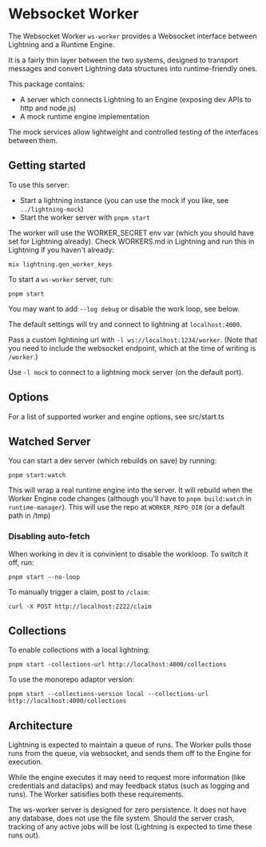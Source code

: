 # Websocket Worker

The Websocket Worker `ws-worker` provides a Websocket interface between Lightning and a Runtime Engine.

It is a fairly thin layer between the two systems, designed to transport messages and convert Lightning data structures into runtime-friendly ones.

This package contains:

- A server which connects Lightning to an Engine (exposing dev APIs to http and node.js)
- A mock runtime engine implementation

The mock services allow lightweight and controlled testing of the interfaces between them.

## Getting started

To use this server:

- Start a lightning instance (you can use the mock if you like, see `../lightning-mock`)
- Start the worker server with `pnpm start`

The worker will use the WORKER_SECRET env var (which you should have set for Lightning already). Check WORKERS.md in Lightning and run this in Lightning if you haven't already:

```
mix lightning.gen_worker_keys
```

To start a `ws-worker` server, run:

```
pnpm start
```

You may want to add `--log debug` or disable the work loop, see below.

The default settings will try and connect to lightning at `localhost:4000`.

Pass a custom lightining url with `-l ws://localhost:1234/worker`. (Note that you need to include the websocket endpoint, which at the time of writing is `/worker`.)

Use `-l mock` to connect to a lightning mock server (on the default port).

## Options

For a list of supported worker and engine options, see src/start.ts

## Watched Server

You can start a dev server (which rebuilds on save) by running:

```
pnpm start:watch
```

This will wrap a real runtime engine into the server. It will rebuild when the Worker Engine code changes (although you'll have to `pnpm build:watch` in `runtime-manager`). This will use the repo at `WORKER_REPO_DIR` (or a default path in /tmp)

### Disabling auto-fetch

When working in dev it is convinient to disable the workloop. To switch it off, run:

```
pnpm start --no-loop
```

To manually trigger a claim, post to `/claim`:

```
curl -X POST http://localhost:2222/claim
```

## Collections

To enable collections with a local lightning:

```
pnpm start -collections-url http://localhost:4000/collections
```

To use the monorepo adaptor version:

```
pnpm start --collections-version local --collections-url http://localhost:4000/collections
```

## Architecture

Lightning is expected to maintain a queue of runs. The Worker pulls those runs from the queue, via websocket, and sends them off to the Engine for execution.

While the engine executes it may need to request more information (like credentials and dataclips) and may feedback status (such as logging and runs). The Worker satisifies both these requirements.

The ws-worker server is designed for zero persistence. It does not have any database, does not use the file system. Should the server crash, tracking of any active jobs will be lost (Lightning is expected to time these runs out).
